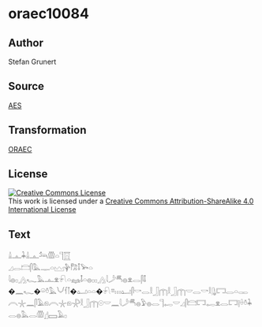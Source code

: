 # oraec10084

## Author

Stefan Grunert

## Source

[AES](https://github.com/simondschweitzer/aes)

## Transformation

[ORAEC](https://oraec.github.io/)

## License

<a rel="license" href="http://creativecommons.org/licenses/by-sa/4.0/"><img alt="Creative Commons License" style="border-width:0" src="https://i.creativecommons.org/l/by-sa/4.0/88x31.png" /></a><br />This work is licensed under a <a rel="license" href="http://creativecommons.org/licenses/by-sa/4.0/">Creative Commons Attribution-ShareAlike 4.0 International License</a>

## Text

𓏙𓊵𓇓𓏙𓊵𓃢𓏃𓏏𓊹𓉱<br>
𓈎𓂋𓊭𓋴𓅓𓊃𓏏𓈉𓊿𓀗𓄤𓅨𓏏<br>
𓇋𓐍𓊪𓂻𓆑𓅓𓊵𓁷𓍯𓏏𓈐𓄤𓏏𓐍𓊪𓊪𓂻𓇋𓌳𓄪𓐍𓁷𓂋𓋴𓄤<br>
�𓈖𓆑�𓏖𓏊𓅓𓄋𓆳𓌐�𓂠𓏏𓏏�𓍯𓎼𓏥𓂠𓋴𓎡𓂋𓎛𓃀𓉲𓎛𓃀𓉲𓎟𓂋𓎡𓎛𓊮𓉐𓂋𓏏𓋉𓇹𓇼𓈖𓋴𓄿𓁶𓇹𓇼𓁶𓇻𓎛𓃀𓉲𓇳𓎟𓈖𓇋𓌳𓄪𓐍𓅱𓐍𓂋𓊹𓉻𓎟𓈎𓋴𓊭𓉐𓉻𓁷𓂋𓉐𓊤𓏐𓏊𓇓𓂋𓐍𓅓𓂋𓏃𓊨𓈙𓄿𓊪<br>
